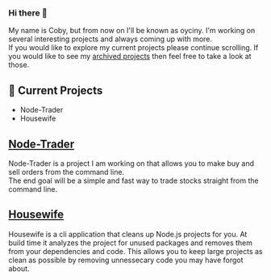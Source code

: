 ### Hi there 👋

<!--
**oyciny/oyciny** is a ✨ _special_ ✨ repository because its `README.md` (this file) appears on your GitHub profile.

Here are some ideas to get you started:

- 🔭 I’m currently working on ...
- 🌱 I’m currently learning ...
- 👯 I’m looking to collaborate on ...
- 🤔 I’m looking for help with ...
- 💬 Ask me about ...
- 📫 How to reach me: ...
- 😄 Pronouns: ...
- ⚡ Fun fact: ...
-->

My name is Coby, but from now on I'll be known as oyciny. I'm working on several interesting projects and always coming up with more.  
If you would like to explore my current projects please continue scrolling. If you would like to see my [archived projects](https://github.com/oyciny?tab=repositories&q=&type=archived) then feel free to take a look at those.

## 🔭 Current Projects
* Node-Trader
* Housewife

## [Node-Trader](https://github.com/oyciny/node-trader)
Node-Trader is a project I am working on that allows you to make buy and sell orders from the command line.  
The end goal will be a simple and fast way to trade stocks straight from the command line.  

## [Housewife](https://github.com/oyciny/housewife)
Housewife is a cli application that cleans up Node.js projects for you. At build time it analyzes the project for unused packages and removes them from 
your dependencies and code. This allows you to keep large projects as clean as possible by removing unnessecary code you may have forgot about.
